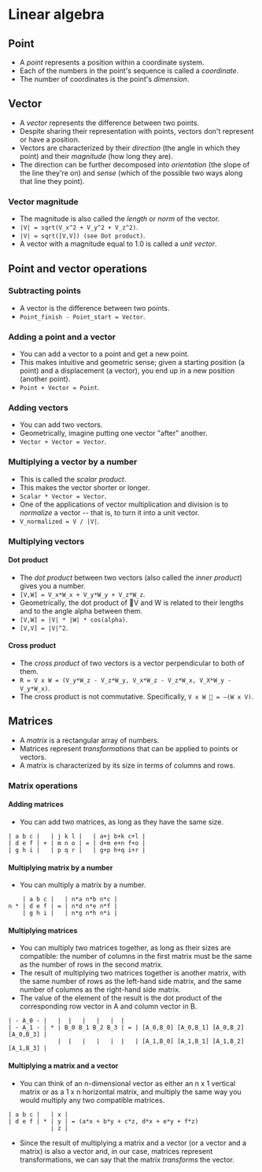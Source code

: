# Linear algebra
## Point
* A _point_ represents a position within a coordinate system.
* Each of the numbers in the point's sequence is called a _coordinate_.
* The number of coordinates is the point's _dimension_.

## Vector
* A _vector_ represents the difference between two points.
* Despite sharing their representation with points, vectors don't represent or have a position.
* Vectors are characterized by their _direction_ (the angle in which they point) and their _magnitude_ (how long they are).
* The direction can be further decomposed into _orientation_ (the slope of the line they're on) and _sense_ (which of the possible two ways along that line they point).

### Vector magnitude
* The magnitude is also called the _length_ or _norm_ of the vector.
* `|V| = sqrt(V_x^2 + V_y^2 + V_z^2)`.
* `|V| = sqrt([V,V]) (see Dot product)`.
* A vector with a magnitude equal to 1.0 is called a _unit vector_.

## Point and vector operations
### Subtracting points
* A vector is the difference between two points.
* `Point_finish - Point_start = Vector`.

### Adding a point and a vector
* You can add a vector to a point and get a new point.
* This makes intuitive and geometric sense; given a starting position (a point) and a displacement (a vector), you end up in a new position (another point).
* `Point + Vector = Point`.

### Adding vectors
* You can add two vectors.
* Geometrically, imagine putting one vector "after" another.
* `Vector + Vector = Vector`.

### Multiplying a vector by a number
* This is called the _scalar product_.
* This makes the vector shorter or longer.
* `Scalar * Vector = Vector`.
* One of the applications of vector multiplication and division is to _normalize_ a vector -- that is, to turn it into a unit vector.
* `V_normalized = V / |V|`.

### Multiplying vectors
#### Dot product
* The _dot product_ between two vectors (also called the _inner product_) gives you a number.
* `[V,W] = V_x*W_x + V_y*W_y + V_z*W_z`.
* Geometrically, the dot product of ⃗V and W is related to their lengths and to the angle alpha between them.
* `[V,W] = |V| * |W| * cos(alpha)`.
* `[V,V] = |V|^2`.

#### Cross product
* The _cross product_ of two vectors is a vector perpendicular to both of them.
* `R = V x W = (V_y*W_z - V_z*W_y, V_x*W_z - V_z*W_x, V_X*W_y - V_y*W_x)`.
* The cross product is not commutative. Specifically, `V x W ⃗ = –(W x V)`.

## Matrices
* A _matrix_ is a rectangular array of numbers.
* Matrices represent _transformations_ that can be applied to points or vectors.
* A matrix is characterized by its size in terms of columns and rows.

### Matrix operations
#### Adding matrices
* You can add two matrices, as long as they have the same size.
```
| a b c |   | j k l |   | a+j b+k c+l |
| d e f | + | m n o | = | d+m e+n f+o |
| g h i |   | p q r |   | g+p h+q i+r |
```

#### Multiplying matrix by a number
* You can multiply a matrix by a number.
```
    | a b c |   | n*a n*b n*c |
n * | d e f | = | n*d n*e n*f |
    | g h i |   | n*g n*h n*i |
```

#### Multiplying matrices
* You can multiply two matrices together, as long as their sizes are compatible: the number of columns in the first matrix must be the same as the number of rows in the second matrix.
* The result of multiplying two matrices together is another matrix, with the same number of rows as the left-hand side matrix, and the same number of columns as the right-hand side matrix.
* The value of the element of the result is the dot product of the corresponding row vector in A and column vector in B.
```
| - A_0 - |   |  |   |   |   |  |
| - A_1 - | * | B_0 B_1 B_2 B_3 | = | [A_0,B_0] [A_0,B_1] [A_0,B_2] [A_0,B_3] |
              |  |   |   |   |  |   | [A_1,B_0] [A_1,B_1] [A_1,B_2] [A_1,B_3] |
```

#### Multiplying a matrix and a vector
* You can think of an n-dimensional vector as either an n x 1 vertical matrix or as a 1 x n horizontal matrix, and multiply the same way you would multiply any two compatible matrices.
```
| a b c |   | x |
| d e f | * | y | = (a*x + b*y + c*z, d*x + e*y + f*z)
            | z |
```
* Since the result of multiplying a matrix and a vector (or a vector and a matrix) is also a vector and, in our case, matrices represent transformations, we can say that the matrix _transforms_ the vector.
